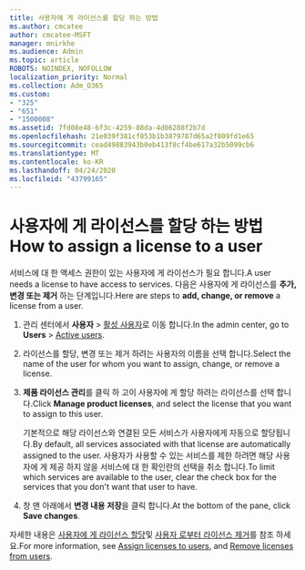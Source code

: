 ```yaml
---
title: 사용자에 게 라이선스를 할당 하는 방법
ms.author: cmcatee
author: cmcatee-MSFT
manager: mnirkhe
ms.audience: Admin
ms.topic: article
ROBOTS: NOINDEX, NOFOLLOW
localization_priority: Normal
ms.collection: Adm_O365
ms.custom:
- "325"
- "651"
- "1500008"
ms.assetid: 7fd08e48-6f3c-4259-88da-4d06288f2b7d
ms.openlocfilehash: 21e039f381cf853b1b3879787d65a2f809fd1e65
ms.sourcegitcommit: cead49883943b0eb413f8cf4be617a32b5099cb6
ms.translationtype: MT
ms.contentlocale: ko-KR
ms.lasthandoff: 04/24/2020
ms.locfileid: "43799165"
---
```

# <a name="how-to-assign-a-license-to-a-user"></a><span data-ttu-id="c286a-102">사용자에 게 라이선스를 할당 하는 방법</span><span class="sxs-lookup"><span data-stu-id="c286a-102">How to assign a license to a user</span></span>

<span data-ttu-id="c286a-103">서비스에 대 한 액세스 권한이 있는 사용자에 게 라이선스가 필요 합니다.</span><span class="sxs-lookup"><span data-stu-id="c286a-103">A user needs a license to have access to services.</span></span> <span data-ttu-id="c286a-104">다음은 사용자에 게 라이선스를 **추가, 변경 또는 제거** 하는 단계입니다.</span><span class="sxs-lookup"><span data-stu-id="c286a-104">Here are steps to **add, change, or remove** a license from a user.</span></span>
  
1. <span data-ttu-id="c286a-105">관리 센터에서 **사용자** \> [활성 사용자](https://go.microsoft.com/fwlink/p/?linkid=834822)로 이동 합니다.</span><span class="sxs-lookup"><span data-stu-id="c286a-105">In the admin center, go to **Users** \> [Active users](https://go.microsoft.com/fwlink/p/?linkid=834822).</span></span>

2. <span data-ttu-id="c286a-106">라이선스를 할당, 변경 또는 제거 하려는 사용자의 이름을 선택 합니다.</span><span class="sxs-lookup"><span data-stu-id="c286a-106">Select the name of the user for whom you want to assign, change, or remove a license.</span></span>

3. <span data-ttu-id="c286a-107">**제품 라이선스 관리**를 클릭 하 고이 사용자에 게 할당 하려는 라이선스를 선택 합니다.</span><span class="sxs-lookup"><span data-stu-id="c286a-107">Click **Manage product licenses**, and select the license that you want to assign to this user.</span></span>

    <span data-ttu-id="c286a-108">기본적으로 해당 라이선스와 연결된 모든 서비스가 사용자에게 자동으로 할당됩니다.</span><span class="sxs-lookup"><span data-stu-id="c286a-108">By default, all services associated with that license are automatically assigned to the user.</span></span> <span data-ttu-id="c286a-109">사용자가 사용할 수 있는 서비스를 제한 하려면 해당 사용자에 게 제공 하지 않을 서비스에 대 한 확인란의 선택을 취소 합니다.</span><span class="sxs-lookup"><span data-stu-id="c286a-109">To limit which services are available to the user, clear the check box for the services that you don't want that user to have.</span></span>

4. <span data-ttu-id="c286a-110">창 맨 아래에서 **변경 내용 저장**을 클릭 합니다.</span><span class="sxs-lookup"><span data-stu-id="c286a-110">At the bottom of the pane, click **Save changes**.</span></span>

<span data-ttu-id="c286a-111">자세한 내용은 [사용자에 게 라이선스 할당](https://docs.microsoft.com/office365/admin/subscriptions-and-billing/assign-licenses-to-users)및 [사용자 로부터 라이선스 제거](https://docs.microsoft.com/office365/admin/subscriptions-and-billing/remove-licenses-from-users)를 참조 하세요.</span><span class="sxs-lookup"><span data-stu-id="c286a-111">For more information, see [Assign licenses to users](https://docs.microsoft.com/office365/admin/subscriptions-and-billing/assign-licenses-to-users), and [Remove licenses from users](https://docs.microsoft.com/office365/admin/subscriptions-and-billing/remove-licenses-from-users).</span></span>